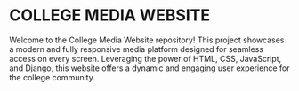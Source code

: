 # COLLEGE MEDIA WEBSITE
 Welcome to the College Media Website repository! This project showcases a modern and fully responsive media platform designed for seamless access on every screen. Leveraging the power of HTML, CSS, JavaScript, and Django, this website offers a dynamic and engaging user experience for the college community.
